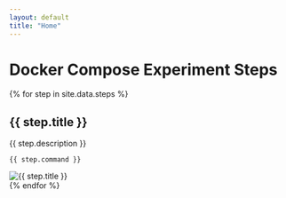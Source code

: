 ```yaml
---
layout: default
title: "Home"
---
```


# Docker Compose Experiment Steps

{% for step in site.data.steps %}
<div class="step">
    <h2>{{ step.title }}</h2>
    <p>{{ step.description }}</p>
    <pre><code>{{ step.command }}</code></pre>
    <img src="{{ step.image }}" alt="{{ step.title }}">
</div>
{% endfor %}
